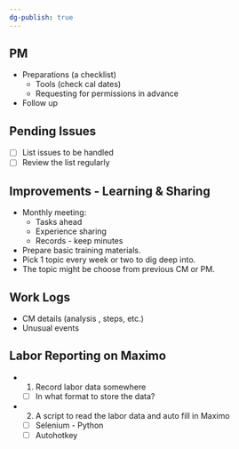 ```yaml
---
dg-publish: true
---
```

## PM
- Preparations (a checklist)
	- Tools (check cal dates)
	- Requesting for permissions in advance
- Follow up
## Pending Issues
- [ ] List issues to be handled
- [ ] Review the list regularly
## Improvements - Learning & Sharing
- Monthly meeting:
	- Tasks ahead
	- Experience sharing
	- Records - keep minutes
- Prepare basic training materials.
- Pick 1 topic every week or two to dig deep into.
- The topic might be choose from previous CM or PM.
## Work Logs
- CM details (analysis , steps, etc.)
- Unusual events
## Labor Reporting on Maximo
- 1. Record labor data somewhere
	- [ ] In what format to store the data?
- 2. A script to read the labor data and auto fill in Maximo
	- [ ] Selenium - Python
	- [ ] Autohotkey